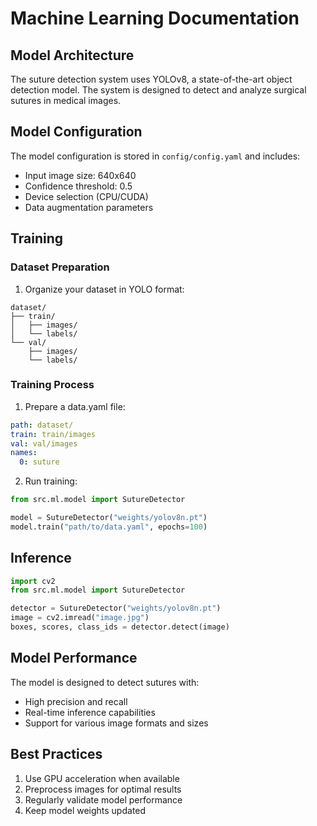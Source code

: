 # Machine Learning Documentation

## Model Architecture

The suture detection system uses YOLOv8, a state-of-the-art object detection model. The system is designed to detect and analyze surgical sutures in medical images.

## Model Configuration

The model configuration is stored in `config/config.yaml` and includes:
- Input image size: 640x640
- Confidence threshold: 0.5
- Device selection (CPU/CUDA)
- Data augmentation parameters

## Training

### Dataset Preparation
1. Organize your dataset in YOLO format:
```
dataset/
├── train/
│   ├── images/
│   └── labels/
└── val/
    ├── images/
    └── labels/
```

### Training Process
1. Prepare a data.yaml file:
```yaml
path: dataset/
train: train/images
val: val/images
names:
  0: suture
```

2. Run training:
```python
from src.ml.model import SutureDetector

model = SutureDetector("weights/yolov8n.pt")
model.train("path/to/data.yaml", epochs=100)
```

## Inference

```python
import cv2
from src.ml.model import SutureDetector

detector = SutureDetector("weights/yolov8n.pt")
image = cv2.imread("image.jpg")
boxes, scores, class_ids = detector.detect(image)
```

## Model Performance

The model is designed to detect sutures with:
- High precision and recall
- Real-time inference capabilities
- Support for various image formats and sizes

## Best Practices

1. Use GPU acceleration when available
2. Preprocess images for optimal results
3. Regularly validate model performance
4. Keep model weights updated
